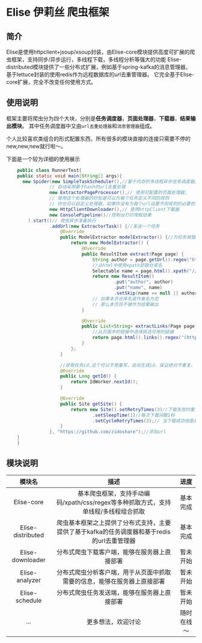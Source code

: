 # Elise 伊莉丝 爬虫框架

## 简介

Elise是使用httpclient+jsoup/xsoup封装，由Elise-core模块提供高度可扩展的爬虫框架，支持同步/异步运行，多线程下载，多线程分析等强大的功能
Elise-distributed模块提供了一些分布式扩展，例如基于spring-kafka的消息管理器，基于lettuce封装的使用redis作为远程数据库的url去重管理器。
它完全基于Elise-core扩展，完全不改变任何使用方式。

## 使用说明

框架主要将爬虫分为四个大块，分别是**任务调度器**，**页面处理器**，**下载器**，**结果输出模块**。
其中任务调度器中又由`url去重处理器`和`消息管理器`组成。

个人比较喜欢类组合的形式配置东西，所有很多的模块直接的连接只需要不停的new,new,new就行啦～。

下面是一个较为详细的使用展示
```java
    public class RunnerTest{
    public static void main(String[] args){
      new Spider(new SimpleTaskScheduler(),//基于内存的多线程异步任务调度器,
                // 自动采用基于hash的url去重处理
                new ExtractorPageProcessor(),// 使用可配置的页面处理器,
                // 使用这个处理器的好处是可以为每个任务定义不同的规则
                // 你也可以自定义处理器，如果你没有为每个url设置不同规则的必要的话
                new HttpClientDownloader(),// 使用httpClient下载器
                new ConsolePipeline()//控制台打印爬取结果
        ).start()// 爬虫异步准备执行
                .addUrl(new ExtractorTask() {//发送一个任务
                    @Override
                    public ModelExtractor modelExtractor() {//为任务单独定制规则，需要重写ExtractorTask类
                        return new ModelExtractor() {
                            @Override
                            public ResultItem extract(Page page) {
                                String author = page.getUrl().regex("https://github\\.com/(\\w+)/.*").toString();
                                //从html中使用xpath抓取仓库名
                                Selectable name = page.html().xpath("//h1[@class='public']/strong/a/text()");
                                return new ResultItem()
                                        .put("author", author)
                                        .put("name", name)
                                        .setSkip(name == null || author == null);
                                // 如果本页仓库名或作者名为空
                                // 那么本页将不被作为结果输出
                            }

                            @Override
                            public List<String> extractLinks(Page page) {
                                //从页面中的链接中选择挑选可用的链接
                                return page.html().links().regex("(https://github\\.com/zidoshare/[\\w\\-]+)").all();
                            }
                        };
                    }

                    //获取任务id,这个可以不用重写，自动生成id，保证绝对不重复，可以直接作为数据库id
                    @Override
                    public Long getId() {
                        return IdWorker.nextId();
                    }

                    @Override
                    public Site getSite() {
                        return new Site().setRetryTimes(3)//下载失败时重试三次
                                .setSleepTime(1)//每次下载间歇1秒
                                .setCycleRetryTimes(3);// 当下载成功但是处理出问题会重试3次
                    }
                }, "https://github.com/zidoshare");//添加url
    }
    }
```


## 模块说明

模块名|描述|进度
|:----:|:---:|:----:|
|Elise-core|基本爬虫框架，支持手动编码/xpath/css/regex等多种抓取方式，支持单线程/多线程组合抓取|基本完成|
|Elise-distributed|爬虫基本框架之上提供了分布式支持，主要提供了基于kafka的任务调度器和基于redis的url去重管理器|基本完成|
|Elise-downloader|分布式爬虫下载客户端，能够在服务器上直接部署|暂未开始|
|Elise-analyzer|分布式爬虫分析客户端，用于从页面中抓取需要的信息，能够在服务器上直接部署|暂未开始|
|Elise-schedule|分布式爬虫任务发送端，能够在服务器上直接部署|暂未开始|
|...|更多想法，欢迎讨论|随时在线～|

